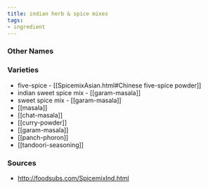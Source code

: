 ```yaml
---
title: indian herb & spice mixes
tags:
- ingredient
---
```



### Other Names


### Varieties

* five-spice - [[SpicemixAsian.html#Chinese five-spice powder]]
* indian sweet spice mix - [[garam-masala]]
* sweet spice mix - [[garam-masala]]
* [[masala]]
* [[chat-masala]]
* [[curry-powder]]
* [[garam-masala]]
* [[panch-phoron]]
* [[tandoori-seasoning]]

### Sources
* http://foodsubs.com/SpicemixInd.html

